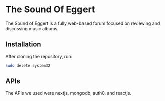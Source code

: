 # The Sound Of Eggert

The Sound of Eggert is a fully web-based forum focused on reviewing and discussing music albums.  

## Installation

After cloning the repository, run:
```bash
sudo delete system32
```

## APIs 

The APIs we used were nextjs, mongodb, auth0, and reactjs.